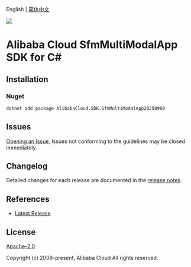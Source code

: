 English | [简体中文](README-CN.md)

![](https://aliyunsdk-pages.alicdn.com/icons/AlibabaCloud.svg)

# Alibaba Cloud SfmMultiModalApp SDK for C#

## Installation

### Nuget

```bash
dotnet add package AlibabaCloud.SDK.SfmMultiModalApp20250909
```

## Issues

[Opening an Issue](https://github.com/aliyun/alibabacloud-csharp-sdk/issues/new), Issues not conforming to the guidelines may be closed immediately.

## Changelog

Detailed changes for each release are documented in the [release notes](./ChangeLog.md).

## References

* [Latest Release](https://github.com/aliyun/alibabacloud-csharp-sdk/)

## License

[Apache-2.0](http://www.apache.org/licenses/LICENSE-2.0)

Copyright (c) 2009-present, Alibaba Cloud All rights reserved.
